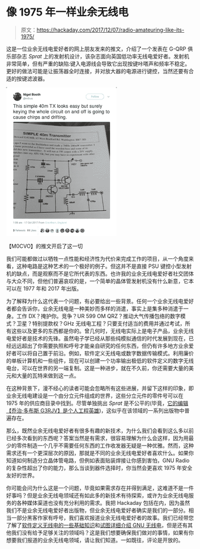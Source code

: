 # 像 1975 年一样业余无线电

> 原文：<https://hackaday.com/2017/12/07/radio-amateuring-like-its-1975/>

这是一位业余无线电爱好者的网上朋友发来的推文，介绍了一个发表在 G-QRP 俱乐部杂志 *Sprat* 上的发射机设计，该杂志面向英国低功率无线电爱好者。发射机非常简单，但有严重的缺陷:键入电源线会导致它出现按键咔嗒声和频率不稳定。更好的做法可能是让振荡器全时连接，并对放大器的电源进行键控，当然还要有合适的按键滤波器。

[![[M0CVO]'s Tweet that started it all](img/ad7541f0f6c7c8763a5be2508c6ef4a1.png)](https://hackaday.com/wp-content/uploads/2017/10/screenshot-2017-10-31-nigel-booth-on-twitter.png)

【M0CVO】的推文开启了这一切

我们可能都做过以牺牲一点性能和经济性为代价来完成工作的项目，从一个角度来看，这种电路是这种艺术的一个极好的例子。但这并不是直接 PSU 键控小型发射机的缺点，而是观察而不是它所代表的东西。也许我的业余无线电爱好者社交团体与大众不同，但他们普遍哀叹的是，一个简单的晶体管发射机没有什么新意，它本可以在 1977 年和 2017 年出版。

为了解释为什么这代表一个问题，有必要给出一些背景。任何一个业余无线电爱好者都会告诉你，业余无线电是一种美妙而多样的消遣，事实上是集多种消遣于一身。工作 DX？掩护你。竞争？UR 599 OM QRZ？推动大气传播包络的数字模式？卫星？特别提款权？GHz 无线电工程？只要支付适当的费用并通过考试，所有这些以及更多的东西都是你的。曾几何时，无线电实际上是电子产品，业余无线电爱好者是技术的先锋。虽然电子学已经从那些纯模拟通信的时代发展到现在，已经远远超出了你需要执照和呼号才能亲自研究的任何东西，但仍有许多地方业余爱好者可以将自己置于前沿。例如，软件定义无线电或数字数据传输模式。利用廉价的单板计算机和一些组件，现在可以创建一个功率输出极低的软件定义的数字无线电台，可以在世界的另一端复制。这是一种进步，就在不久前，你还需要大量的美元和大量的瓦特来做到这一点。

在这种背景下，漫不经心的读者可能会忽略所有这些进展，并留下这样的印象，即业余无线电建设是一个由分立元件组成的世界，这些分立元件的零件号可以在 1975 年的供应商目录中找到。尽管单独挑出 *Sprat* 是不公平的(毕竟，[它的编辑【乔治·多布斯 G3RJV】是个人工程英雄](https://hackaday.com/2017/02/03/books-you-should-read-making-a-transistor-radio/))，这似乎在该领域的一系列出版物中普遍存在。

那么，既然业余无线电爱好者有很多有趣的新技术，为什么我们会看到这么多以前已经多次看到的东西呢？答案当然是有需求，很容易理解为什么会这样，因为用最少的零件制造一个几乎不需要任何东西的工作收发器无疑是一种优雅。然而，这种需求还有一个更深层次的原因，那就是不同的业余无线电爱好者喜欢什么。如果你知道如何制造分立晶体管电路，但例如表面贴装焊接让你感到害怕，GNU Radio 的复杂性超出了你的能力，那么当谈到器件选择时，你当然会更喜欢 1975 年安全友好的世界。

你可能会问为什么这是一个问题，毕竟如果需求存在并得到满足，这难道不是一件好事吗？但是业余无线电领域还有如此多的新技术有待探索，或许为业余无线电服务的各种媒体渠道也没有充分利用的需求。我把 Hackaday 包括在内，因为虽然我们不是业余无线电爱好者出版物，但业余无线电爱好者确实是我们的一部分。相当一部分黑客作家有呼号，我们喜欢报道业余无线电爱好者的故事。我们已经带您了解了[软件定义无线电的一些基础知识](https://hackaday.com/2017/05/16/if-the-i-and-q-of-software-defined-radio-are-your-nemesis-read-on/)和[试图详细介绍 GNU 无线电](https://hackaday.com/2015/11/11/getting-started-with-gnu-radio/)，但是还有其他我们没有给予足够关注的领域吗？这是我们想要确保我们做对的事情，如果有你想要我们报道的业余无线电领域，请让我们知道。一如既往，评论是开放的。